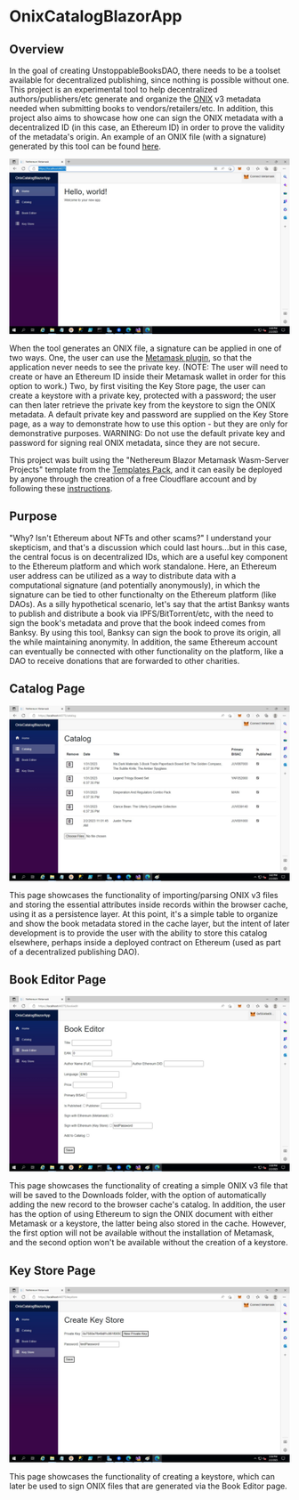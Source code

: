 # OnixCatalogBlazorApp

## Overview
In the goal of creating UnstoppableBooksDAO, there needs to be a toolset available for decentralized publishing, since nothing is possible without one.  This project is an experimental tool to help decentralized authors/publishers/etc generate and organize the <a target="_blank" href="https://www.editeur.org/8/ONIX/">ONIX</a> v3 metadata needed when submitting books to vendors/retailers/etc.  In addition, this project also aims to showcase how one can sign the ONIX metadata with a decentralized ID (in this case, an Ethereum ID) in order to prove the validity of the metadata's origin.  An example of an ONIX file (with a signature) generated by this tool can be found <a target="_blank" href="https://github.com/UnstoppableBooksDAO/UnstoppableBooks.OnixCatalogBlazorApp/blob/main/OnixCatalogBlazorApp/wwwroot/sample-data/Secrets_of_Flukeman_by_Anonymous.xml">here</a>.

![Home](Screenshots/Home.jpg)

When the tool generates an ONIX file, a signature can be applied in one of two ways.  One, the user can use the <a target="_blank" href="https://metamask.io/">Metamask plugin</a>, so that the application never needs to see the private key.  (NOTE: The user will need to create or have an Ethereum ID inside their Metamask wallet in order for this option to work.)  Two, by first visiting the Key Store page, the user can create a keystore with a private key, protected with a password; the user can then later retrieve the private key from the keystore to sign the ONIX metadata.  A default private key and password are supplied on the Key Store page, as a way to demonstrate how to use this option - but they are only for demonstrative purposes.  WARNING: Do not use the default private key and password for signing real ONIX metadata, since they are not secure.

This project was built using the "Nethereum Blazor Metamask Wasm-Server Projects" template from the <a target="_blank" href="https://github.com/Nethereum/Nethereum.Templates.Pack">Templates Pack</a>, and it can easily be deployed by anyone through the creation of a free Cloudflare account and by following these <a target="_blank" href="https://developers.cloudflare.com/pages/framework-guides/deploy-a-blazor-site/">instructions</a>.

## Purpose
"Why?  Isn't Ethereum about NFTs and other scams?"  I understand your skepticism, and that's a discussion which could last hours...but in this case, the central focus is on decentralized IDs, which are a useful key component to the Ethereum platform and which work standalone.  Here, an Ethereum user address can be utilized as a way to distribute data with a computational signature (and potentially anonymously), in which the signature can be tied to other functionalty on the Ethereum platform (like DAOs).  As a silly hypothetical scenario, let's say that the artist Banksy wants to publish and distribute a book via IPFS/BitTorrent/etc, with the need to sign the book's metadata and prove that the book indeed comes from Banksy.  By using this tool, Banksy can sign the book to prove its origin, all the while maintaining anonymity.  In addition, the same Ethereum account can eventually be connected with other functionality on the platform, like a DAO to receive donations that are forwarded to other charities.

## Catalog Page

![Home](Screenshots/Catalog.jpg)

This page showcases the functionality of importing/parsing ONIX v3 files and storing the essential attributes inside records within the browser cache, using it as a persistence layer.  At this point, it's a simple table to organize and show the book metadata stored in the cache layer, but the intent of later development is to provide the user with the ability to store this catalog elsewhere, perhaps inside a deployed contract on Ethereum (used as part of a decentralized publishing DAO).

## Book Editor Page

![Home](Screenshots/BookEditor.jpg)

This page showcases the functionality of creating a simple ONIX v3 file that will be saved to the Downloads folder, with the option of automatically adding the new record to the browser cache's catalog.  In addition, the user has the option of using Ethereum to sign the ONIX document with either Metamask or a keystore, the latter being also stored in the cache.  However, the first option will not be available without the installation of Metamask, and the second option won't be available without the creation of a keystore.

## Key Store Page

![Home](Screenshots/KeyStore.jpg)

This page showcases the functionality of creating a keystore, which can later be used to sign ONIX files that are generated via the Book Editor page.
